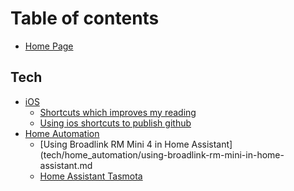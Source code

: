 # Table of contents

* [Home Page](README.md)

## Tech

* [iOS](tech/ios/README.md)
  * [Shortcuts which improves my reading](tech/ios/shortcuts-which-improves-my-reading.md)
  * [Using ios shortcuts to publish github](tech/ios/using-ios-shortcuts-to-publish-github.md)
* [Home Automation](tech/home_automation/README.md)
  * [Using Broadlink RM Mini 4 in Home Assistant](tech/home_automation/using-broadlink-rm-mini-in-home-assistant.md
  * [Home Assistant Tasmota
](tech/home_automation/home-assistant-tasmota.md])

